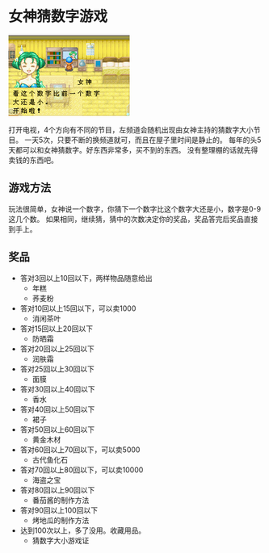 # 女神猜数字游戏

![女神猜数字游戏](女神猜数字游戏.png)

打开电视，4个方向有不同的节目，左频道会随机出现由女神主持的猜数字大小节目。
一天5次，只要不断的换频道就可，而且在屋子里时间是静止的。
每年的头5天都可以和女神猜数字。好东西非常多，买不到的东西。
没有整理棚的话就先得卖钱的东西吧。


## 游戏方法

玩法很简单，女神说一个数字，你猜下一个数字比这个数字大还是小，数字是0-9这几个数。
如果相同，继续猜，猜中的次数决定你的奖品，奖品答完后奖品直接到手上。

## 奖品

- 答对3回以上10回以下，两样物品随意给出
  - 年糕
  - 荞麦粉
- 答对10回以上15回以下，可以卖1000
  - 消闲茶叶
- 答对15回以上20回以下
  - 防晒霜
- 答对20回以上25回以下
  - 润肤霜
- 答对25回以上30回以下
  - 面膜
- 答对30回以上40回以下
  - 香水
- 答对40回以上50回以下
  - 裙子
- 答对50回以上60回以下
  - 黄金木材
- 答对60回以上70回以下，可以卖5000
  - 古代鱼化石
- 答对70回以上80回以下，可以卖10000
  - 海盗之宝
- 答对80回以上90回以下
  - 番茄酱的制作方法
- 答对90回以上100回以下
  - 烤地瓜的制作方法
- 达到100次以上，多了没用。收藏用品。
  - 猜数字大小游戏证
